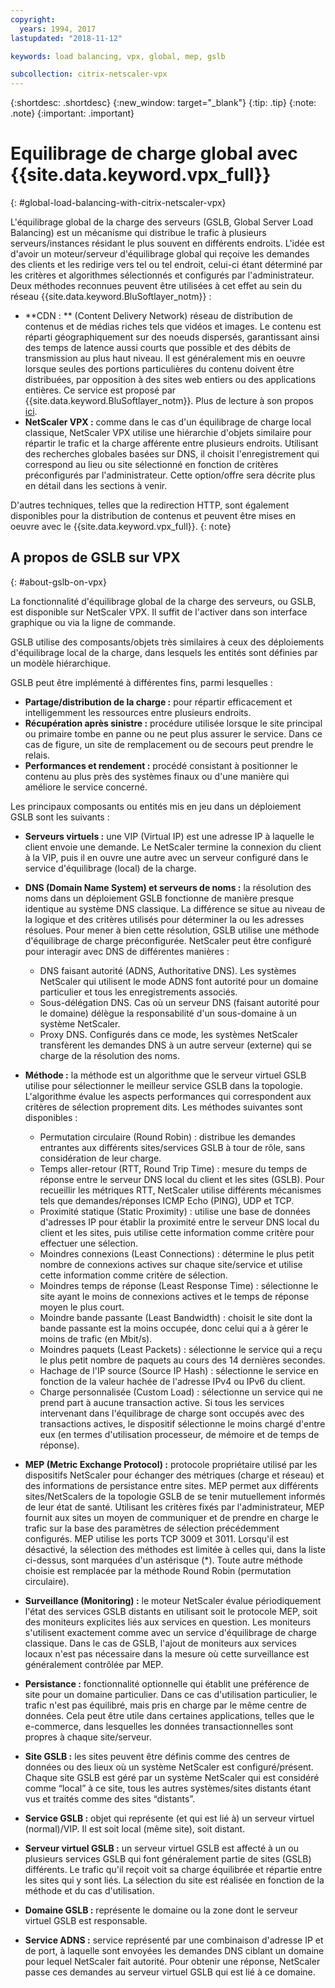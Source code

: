 ```yaml
---
copyright:
  years: 1994, 2017
lastupdated: "2018-11-12"

keywords: load balancing, vpx, global, mep, gslb

subcollection: citrix-netscaler-vpx
---
```


{:shortdesc: .shortdesc}
{:new_window: target="_blank"}
{:tip: .tip}
{:note: .note}
{:important: .important}

# Equilibrage de charge global avec {{site.data.keyword.vpx_full}}
{: #global-load-balancing-with-citrix-netscaler-vpx}

L'équilibrage global de la charge des serveurs (GSLB, Global Server Load Balancing) est un mécanisme qui distribue le trafic à plusieurs serveurs/instances résidant le plus souvent en différents endroits. L'idée est d'avoir un moteur/serveur d'équilibrage global qui reçoive les demandes des clients et les redirige vers tel ou tel endroit, celui-ci étant déterminé par les critères et algorithmes sélectionnés et configurés par l'administrateur. Deux méthodes reconnues peuvent être utilisées à cet effet au sein du réseau {{site.data.keyword.BluSoftlayer_notm}} :

* **CDN : ** (Content Delivery Network) réseau de distribution de contenus et de médias riches tels que vidéos et images. Le contenu est réparti géographiquement sur des noeuds dispersés, garantissant ainsi des temps de latence aussi courts que possible et des débits de transmission au plus haut niveau. Il est généralement mis en oeuvre lorsque seules des portions particulières du contenu doivent être distribuées, par opposition à des sites web entiers ou des applications entières. Ce service est proposé par {{site.data.keyword.BluSoftlayer_notm}}. Plus de lecture à son propos [ici](/docs/infrastructure/CDN?topic=CDN-getting-started).
* **NetScaler VPX :** comme dans le cas d'un équilibrage de charge local classique, NetScaler VPX utilise une hiérarchie d'objets similaire pour répartir le trafic et la charge afférente entre plusieurs endroits. Utilisant des recherches globales basées sur DNS, il choisit l'enregistrement qui correspond au lieu ou site sélectionné en fonction de critères préconfigurés par l'administrateur. Cette option/offre sera décrite plus en détail dans les sections à venir.

D'autres techniques, telles que la redirection HTTP, sont également disponibles pour la distribution de contenus et peuvent être mises en oeuvre avec le {{site.data.keyword.vpx_full}}.
{: note}

## A propos de GSLB sur VPX
{: #about-gslb-on-vpx}

La fonctionnalité d'équilibrage global de la charge des serveurs, ou GSLB, est disponible sur NetScaler VPX. Il suffit de l'activer dans son interface graphique ou via la ligne de commande.

GSLB utilise des composants/objets très similaires à ceux des déploiements d'équilibrage local de la charge, dans lesquels les entités sont définies par un modèle hiérarchique.

GSLB peut être implémenté à différentes fins, parmi lesquelles :

* **Partage/distribution de la charge :** pour répartir efficacement et intelligemment les ressources entre plusieurs endroits.
* **Récupération après sinistre :** procédure utilisée lorsque le site principal ou primaire tombe en panne ou ne peut plus assurer le service. Dans ce cas de figure, un site de remplacement ou de secours peut prendre le relais.
* **Performances et rendement :** procédé consistant à positionner le contenu au plus près des systèmes finaux ou d'une manière qui améliore le service concerné.

Les principaux composants ou entités mis en jeu dans un déploiement GSLB sont les suivants :

* **Serveurs virtuels :** une VIP (Virtual IP) est une adresse IP à laquelle le client envoie une demande. Le NetScaler termine la connexion du client à la VIP, puis il en ouvre une autre avec un serveur configuré dans le service d'équilibrage (local) de la charge.
* **DNS (Domain Name System) et serveurs de noms :** la résolution des noms dans un déploiement GSLB fonctionne de manière presque identique au système DNS classique. La différence se situe au niveau de la logique et des critères utilisés pour déterminer la ou les adresses résolues. Pour mener à bien cette résolution, GSLB utilise une méthode d'équilibrage de charge préconfigurée. NetScaler peut être configuré pour interagir avec DNS de différentes manières :
	* DNS faisant autorité (ADNS, Authoritative DNS). Les systèmes NetScaler qui utilisent le mode ADNS font autorité pour un domaine particulier et tous les enregistrements associés.
	* Sous-délégation DNS. Cas où un serveur DNS (faisant autorité pour le domaine) délègue la responsabilité d'un sous-domaine à un système NetScaler.
	* Proxy DNS. Configurés dans ce mode, les systèmes NetScaler transfèrent les demandes DNS à un autre serveur (externe) qui se charge de la résolution des noms.
* **Méthode :** la méthode est un algorithme que le serveur virtuel GSLB utilise pour sélectionner le meilleur service GSLB dans la topologie. L'algorithme évalue les aspects performances qui correspondent aux critères de sélection proprement dits. Les méthodes suivantes sont disponibles :
  * Permutation circulaire (Round Robin) : distribue les demandes entrantes aux différents sites/services GSLB à tour de rôle, sans considération de leur charge.
  * Temps aller-retour (RTT, Round Trip Time) : mesure du temps de réponse entre le serveur DNS local du client et les sites (GSLB). Pour recueillir les métriques RTT, NetScaler utilise différents mécanismes tels que demandes/réponses ICMP Echo (PING), UDP et TCP.
  * Proximité statique (Static Proximity) : utilise une base de données d'adresses IP pour établir la proximité entre le serveur DNS local du client et les sites, puis utilise cette information comme critère pour effectuer une sélection.
  * Moindres connexions (Least Connections) : détermine le plus petit nombre de connexions actives sur chaque site/service et utilise cette information comme critère de sélection.
  * Moindres temps de réponse (Least Response Time) : sélectionne le site ayant le moins de connexions actives et le temps de réponse moyen le plus court.
  * Moindre bande passante (Least Bandwidth) : choisit le site dont la bande passante est la moins occupée, donc celui qui a à gérer le moins de trafic (en Mbit/s).
  * Moindres paquets (Least Packets) : sélectionne le service qui a reçu le plus petit nombre de paquets au cours des 14 dernières secondes.
  * Hachage de l'IP source (Source IP Hash) : sélectionne le service en fonction de la valeur hachée de l'adresse IPv4 ou IPv6 du client.
  * Charge personnalisée (Custom Load) : sélectionne un service qui ne prend part à aucune transaction active. Si tous les services intervenant dans l'équilibrage de charge sont occupés avec des transactions actives, le dispositif sélectionne le moins chargé d'entre eux (en termes d'utilisation processeur, de mémoire et de temps de réponse).

* **MEP (Metric Exchange Protocol) :** protocole propriétaire utilisé par les dispositifs NetScaler pour échanger des métriques (charge et réseau) et des informations de persistance entre sites. MEP permet aux différents sites/NetScalers de la topologie GSLB de se tenir mutuellement informés de leur état de santé. Utilisant les critères fixés par l'administrateur, MEP fournit aux sites un moyen de communiquer et de prendre en charge le trafic sur la base des paramètres de sélection précédemment configurés. MEP utilise les ports TCP 3009 et 3011. Lorsqu'il est désactivé, la sélection des méthodes est limitée à celles qui, dans la liste ci-dessus, sont marquées d'un astérisque (*). Toute autre méthode choisie est remplacée par la méthode Round Robin (permutation circulaire).
* **Surveillance (Monitoring) :** le moteur NetScaler évalue périodiquement l'état des services GSLB distants en utilisant soit le protocole MEP, soit des moniteurs explicites liés aux services en question. Les moniteurs s'utilisent exactement comme avec un service d'équilibrage de charge classique. Dans le cas de GSLB, l'ajout de moniteurs aux services locaux n'est pas nécessaire dans la mesure où cette surveillance est généralement contrôlée par MEP.
* **Persistance :** fonctionnalité optionnelle qui établit une préférence de site pour un domaine particulier. Dans ce cas d'utilisation particulier, le trafic n'est pas équilibré, mais pris en charge par le même centre de données. Cela peut être utile dans certaines applications, telles que le e-commerce, dans lesquelles les données transactionnelles sont propres à chaque site/serveur.
* **Site GSLB :** les sites peuvent être définis comme des centres de données ou des lieux où un système NetScaler est configuré/présent. Chaque site GSLB est géré par un système NetScaler qui est considéré comme “local” à ce site, tous les autres systèmes/sites distants étant vus et traités comme des sites “distants”.
* **Service GSLB :** objet qui représente (et qui est lié à) un serveur virtuel (normal)/VIP. Il est soit local (même site), soit distant.
* **Serveur virtuel GSLB :** un serveur virtuel GSLB est affecté à un ou plusieurs services GSLB qui font généralement partie de sites (GSLB) différents. Le trafic qu'il reçoit voit sa charge équilibrée et répartie entre les sites qui y sont liés. La sélection du site est réalisée en fonction de la méthode et du cas d'utilisation.
* **Domaine GSLB :** représente le domaine ou la zone dont le serveur virtuel GSLB est responsable.
* **Service ADNS :** service représenté par une combinaison d'adresse IP et de port, à laquelle sont envoyées les demandes DNS ciblant un domaine pour lequel NetScaler fait autorité. Pour obtenir une réponse, NetScaler passe ces demandes au serveur virtuel GSLB qui est lié à ce domaine.
